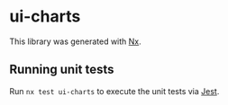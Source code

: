 # ui-charts

This library was generated with [Nx](https://nx.dev).

## Running unit tests

Run `nx test ui-charts` to execute the unit tests via [Jest](https://jestjs.io).
